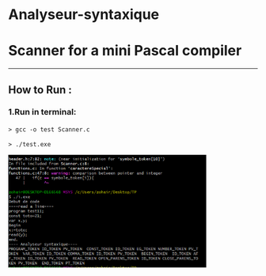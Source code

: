 # Analyseur-syntaxique
# Scanner for a mini Pascal compiler 

---
## How to Run :
 ### 1.Run in terminal:
  ```
  > gcc -o test Scanner.c 
  ```
  ```
  > ./test.exe
  ```
 
 <img src="https://github.com/dz07/Analyseur-syntaxique/blob/main/c1.PNG" width="400" img align="center" title="Sample photo">

